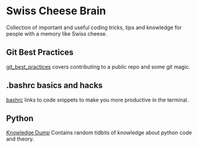 # Swiss Cheese Brain
Collection of important and useful coding tricks, tips and knowledge for people with a memory like Swiss cheese.

## Git Best Practices
[git_best_practices](git_best_practices.md) covers contributing to a public repo and some git magic.

## .bashrc basics and hacks
[bashrc](bashrc.md) links to code snippets to make you more productive in the terminal.

## Python
[Knowledge Dump](python/knowledge_dump.md) Contains random tidbits of knowledge about python code and theory.

